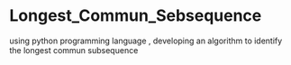 # Longest_Commun_Sebsequence

using python programming language , developing an algorithm to identify the longest commun subsequence

